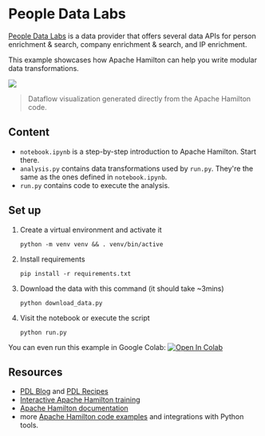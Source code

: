 # People Data Labs

[People Data Labs](https://www.peopledatalabs.com/) is a data provider that offers several data APIs for person enrichment & search, company enrichment & search, and IP enrichment.

This example showcases how Apache Hamilton can help you write modular data transformations.

![](all_functions.png)
> Dataflow visualization generated directly from the Apache Hamilton code.

## Content
- `notebook.ipynb` is a step-by-step introduction to Apache Hamilton. Start there.
- `analysis.py` contains data transformations used by `run.py`. They're the same as the ones defined in `notebook.ipynb`.
- `run.py` contains code to execute the analysis.


## Set up
1. Create a virtual environment and activate it
    ```console
    python -m venv venv && . venv/bin/active
    ```

2. Install requirements
    ```console
    pip install -r requirements.txt
    ```

3. Download the data with this command (it should take ~3mins)
    ```console
    python download_data.py
    ```

4. Visit the notebook or execute the script
    ```console
    python run.py
    ```

You can even run this example in Google Colab:
[![Open In Colab](https://colab.research.google.com/assets/colab-badge.svg)
](https://colab.research.google.com/github/dagworks-inc/hamilton/blob/main/examples/people_data_labs/notebook.ipynb)



## Resources
- [PDL Blog](https://blog.peopledatalabs.com/) and [PDL Recipes](https://docs.peopledatalabs.com/recipes)
- [Interactive Apache Hamilton training](https://www.tryhamilton.dev/hamilton-basics/jumping-in)
- [Apache Hamilton documentation](https://hamilton.dagworks.io/en/latest/concepts/node/)
- more [Apache Hamilton code examples](https://github.com/apache/hamilton/tree/main/examples) and integrations with Python tools.
